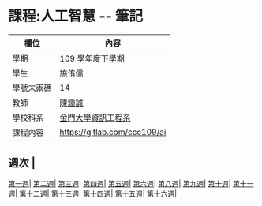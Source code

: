 # 課程:人工智慧 -- 筆記

欄位 | 內容
-----|--------
學期 | 109 學年度下學期
學生 |  施侑儒
學號末兩碼 | 14
教師 | [陳鍾誠](https://www.nqu.edu.tw/educsie/index.php?act=blog&code=list&ids=4)
學校科系 | [金門大學資訊工程系](https://www.nqu.edu.tw/educsie/index.php)
課程內容 | https://gitlab.com/ccc109/ai

週次 |
---- 
[第一週](./note/week01.md)|
[第二週](./note/week02.md)|
[第三週](./note/week03.md)|
[第四週](./note/week04.md)| 
[第五週](./note/week05.md)|
[第六週](./note/week06.md)|
[第八週](./note/week08.md)|
[第九週](./note/week09.md)|
[第十週](./note/week10.md)|
[第十一週](./note/week11.md)|
[第十二週](./note/week12.md)|
[第十三週](./note/week13.md)|
[第十四週](./note/week14.md)|
[第十五週](./note/week15.md)|
[第十六週](./note/week16.md)|